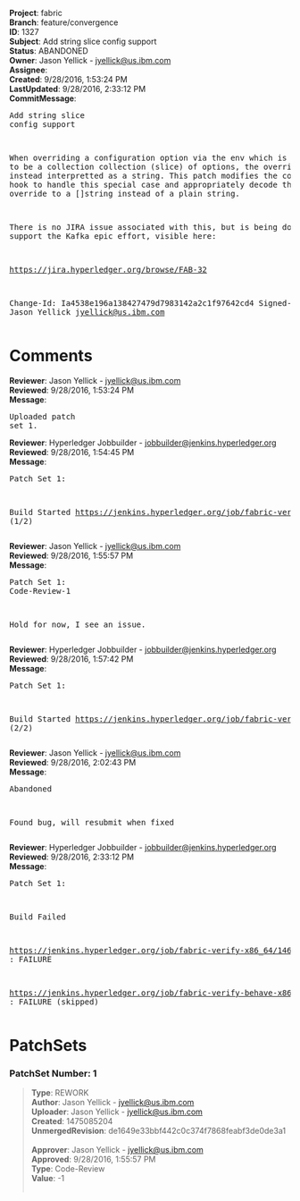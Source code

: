 <strong>Project</strong>: fabric<br><strong>Branch</strong>: feature/convergence<br><strong>ID</strong>: 1327<br><strong>Subject</strong>: Add string slice config support<br><strong>Status</strong>: ABANDONED<br><strong>Owner</strong>: Jason Yellick - jyellick@us.ibm.com<br><strong>Assignee</strong>:<br><strong>Created</strong>: 9/28/2016, 1:53:24 PM<br><strong>LastUpdated</strong>: 9/28/2016, 2:33:12 PM<br><strong>CommitMessage</strong>:<br><pre>Add string slice config support

When overriding a configuration option via the env which is supposed
to be a collection collection (slice) of options, the override is
instead interpretted as a string.  This patch modifies the config
decode hook to handle this special case and appropriately decode the env
override to a []string instead of a plain string.

There is no JIRA issue associated with this, but is being done to
support the Kafka epic effort, visible here:

https://jira.hyperledger.org/browse/FAB-32

Change-Id: Ia4538e196a138427479d7983142a2c1f97642cd4
Signed-off-by: Jason Yellick <jyellick@us.ibm.com>
</pre><h1>Comments</h1><strong>Reviewer</strong>: Jason Yellick - jyellick@us.ibm.com<br><strong>Reviewed</strong>: 9/28/2016, 1:53:24 PM<br><strong>Message</strong>: <pre>Uploaded patch set 1.</pre><strong>Reviewer</strong>: Hyperledger Jobbuilder - jobbuilder@jenkins.hyperledger.org<br><strong>Reviewed</strong>: 9/28/2016, 1:54:45 PM<br><strong>Message</strong>: <pre>Patch Set 1:

Build Started https://jenkins.hyperledger.org/job/fabric-verify-x86_64/1464/ (1/2)</pre><strong>Reviewer</strong>: Jason Yellick - jyellick@us.ibm.com<br><strong>Reviewed</strong>: 9/28/2016, 1:55:57 PM<br><strong>Message</strong>: <pre>Patch Set 1: Code-Review-1

Hold for now, I see an issue.</pre><strong>Reviewer</strong>: Hyperledger Jobbuilder - jobbuilder@jenkins.hyperledger.org<br><strong>Reviewed</strong>: 9/28/2016, 1:57:42 PM<br><strong>Message</strong>: <pre>Patch Set 1:

Build Started https://jenkins.hyperledger.org/job/fabric-verify-behave-x86_64/383/ (2/2)</pre><strong>Reviewer</strong>: Jason Yellick - jyellick@us.ibm.com<br><strong>Reviewed</strong>: 9/28/2016, 2:02:43 PM<br><strong>Message</strong>: <pre>Abandoned

Found bug, will resubmit when fixed</pre><strong>Reviewer</strong>: Hyperledger Jobbuilder - jobbuilder@jenkins.hyperledger.org<br><strong>Reviewed</strong>: 9/28/2016, 2:33:12 PM<br><strong>Message</strong>: <pre>Patch Set 1:

Build Failed 

https://jenkins.hyperledger.org/job/fabric-verify-x86_64/1464/ : FAILURE

https://jenkins.hyperledger.org/job/fabric-verify-behave-x86_64/383/ : FAILURE (skipped)</pre><h1>PatchSets</h1><h3>PatchSet Number: 1</h3><blockquote><strong>Type</strong>: REWORK<br><strong>Author</strong>: Jason Yellick - jyellick@us.ibm.com<br><strong>Uploader</strong>: Jason Yellick - jyellick@us.ibm.com<br><strong>Created</strong>: 1475085204<br><strong>UnmergedRevision</strong>: de1649e33bbf442c0c374f7868feabf3de0de3a1<br><br><strong>Approver</strong>: Jason Yellick - jyellick@us.ibm.com<br><strong>Approved</strong>: 9/28/2016, 1:55:57 PM<br><strong>Type</strong>: Code-Review<br><strong>Value</strong>: -1<br><br></blockquote>